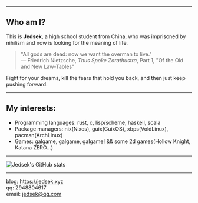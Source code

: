 - - -

## Who am I?

This is **Jedsek**, a high school student from China, who was imprisoned by nihilism and now is looking for the meaning of life.  

> "All gods are dead: now we want the overman to live."  
> — Friedrich Nietzsche, *Thus Spoke Zarathustra*, Part 1, "Of the Old and New Law-Tables"  

Fight for your dreams, kill the fears that hold you back, and then just keep pushing forward.  

- - -

## My interests:

- Programming languages: rust, c, lisp/scheme, haskell, scala  
- Package managers: nix(Nixos), guix(GuixOS), xbps(VoldLinux), pacman(ArchLinux)
- Games: galgame, galgame, galgame! && some 2d games(Hollow Knight, Katana ZERO...)

- - -

![Jedsek's GitHub stats](https://github-readme-stats.vercel.app/api?username=Jedsek&show_icons=true&theme=radical)

- - -
blog: https://jedsek.xyz  
qq: 2948804617  
email: jedsek@qq.com
